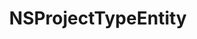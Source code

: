 ﻿---
uid: crmscript_ref_NSProjectTypeEntity
title: NSProjectTypeEntity
intellisense: Void.NSProjectTypeEntity
keywords: NSProjectTypeEntity
so.topic: reference
---
